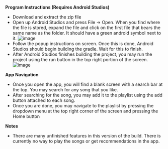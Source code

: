 **Program Instructions (Requires Android Studios)**
- Download and extract the zip file
- Open up Android Studios and press File -> Open. When you find where the file is stored, expand the file and click on the first file that bears the same name as the folder. It should have a green android symbol next to it.
  ![image](https://github.com/Forstandan/SongRecommendationApp/assets/114364542/13b99449-9c7c-4ab5-8462-c7055d2f3d3c)
- Follow the popup instructions on screen. Once this is done, Android Studios should begin building the gradle. Wait for this to finish.
- After Android Studios finishes building the project, you may run the project using the run button in the top right portion of the screen.
  ![image](https://github.com/Forstandan/SongRecommendationApp/assets/114364542/404fcc9d-e1c3-43ca-a1ad-125078d978d9)
  
**App Navigation**
- Once you open the app, you will find a blank screen with a search bar at the top. You may search for any song that you like.
- After searching for the song, you may add it to the playlist using the add button attached to each song.
- Once you are done, you may navigate to the playlist by pressing the dropdown menu at the top right corner of the screen and pressing the Home button

**Notes**
- There are many unfinished features in this version of the build. There is currently no way to play the songs or get recommendations in the app.
